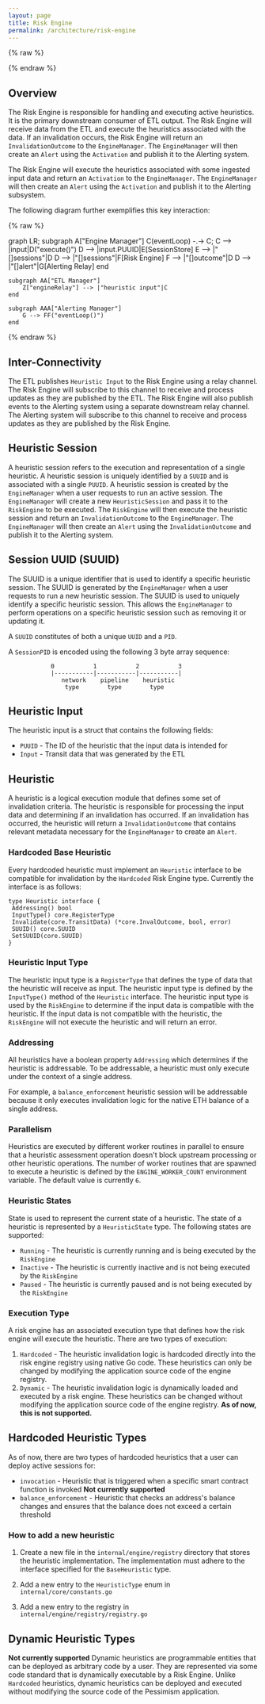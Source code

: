 ```yaml
---
layout: page
title: Risk Engine
permalink: /architecture/risk-engine
---
```


{% raw %}
<script src="https://cdn.jsdelivr.net/npm/mermaid@10.3.0/dist/mermaid.min.js"></script>
{% endraw %}

## Overview

The Risk Engine is responsible for handling and executing active heuristics. It is the primary downstream consumer of ETL output. The Risk Engine will receive data from the ETL and execute the heuristics associated with the data. If an invalidation occurs, the Risk Engine will return an `InvalidationOutcome` to the `EngineManager`. The `EngineManager` will then create an `Alert` using the `Activation` and publish it to the Alerting system.

The Risk Engine will execute the heuristics associated with some ingested input data and return an `Activation` to the `EngineManager`. The `EngineManager` will then create an `Alert` using the `Activation` and publish it to the Alerting subsystem.

The following diagram further exemplifies this key interaction:

{% raw %}
<div class="mermaid">
graph LR;
    subgraph A["Engine Manager"]
        C(eventLoop) -.->  C;
        C --> |input|D("execute()")
        D --> |input.PUUID|E[SessionStore]
        E --> |"[]sessions"|D
        D --> |"[]sessions"|F[Risk Engine]
        F --> |"[]outcome"|D
        D --> |"[]alert"|G[Alerting Relay]
    end

    subgraph AA["ETL Manager"]
        Z["engineRelay"] --> |"heuristic input"|C
    end

    subgraph AAA["Alerting Manager"]
        G --> FF("eventLoop()")
    end
</div>
{% endraw %}

## Inter-Connectivity

The ETL publishes `Heuristic Input` to the Risk Engine using a relay channel. The Risk Engine will subscribe to this channel to receive and process updates as they are published by the ETL. The Risk Engine will also publish events to the Alerting system using a separate downstream relay channel. The Alerting system will subscribe to this channel to receive and process updates as they are published by the Risk Engine.

## Heuristic Session

A heuristic session refers to the execution and representation of a single heuristic. A heuristic session is uniquely identified by a `SUUID` and is associated with a single `PUUID`. A heuristic session is created by the `EngineManager` when a user requests to run an active session. The `EngineManager` will create a new `HeuristicSession` and pass it to the `RiskEngine` to be executed. The `RiskEngine` will then execute the heuristic session and return an `InvalidationOutcome` to the `EngineManager`. The `EngineManager` will then create an `Alert` using the `InvalidationOutcome` and publish it to the Alerting system.

## Session UUID (SUUID)

The SUUID is a unique identifier that is used to identify a specific heuristic session. The SUUID is generated by the `EngineManager` when a user requests to run a new heuristic session. The SUUID is used to uniquely identify a specific heuristic session. This allows the `EngineManager` to perform operations on a specific heuristic session such as removing it or updating it.

A `SUUID` constitutes of both a unique `UUID` and a `PID`.

A `SessionPID` is encoded using the following 3 byte array sequence:

```
            0           1           2           3
            |-----------|-----------|-----------|
               network    pipeline    heuristic
                type        type        type
```

## Heuristic Input

The heuristic input is a struct that contains the following fields:

* `PUUID` - The ID of the heuristic that the input data is intended for
* `Input` - Transit data that was generated by the ETL

## Heuristic

A heuristic is a logical execution module that defines some set of invalidation criteria. The heuristic is responsible for processing the input data and determining if an invalidation has occurred. If an invalidation has occurred, the heuristic will return a `InvalidationOutcome` that contains relevant metadata necessary for the `EngineManager` to create an `Alert`.

### Hardcoded Base Heuristic

Every hardcoded heuristic must implement an `Heuristic` interface to be compatible for invalidation by the `Hardcoded` Risk Engine type. Currently the interface is as follows:

```
type Heuristic interface {
 Addressing() bool
 InputType() core.RegisterType
 Invalidate(core.TransitData) (*core.InvalOutcome, bool, error)
 SUUID() core.SUUID
 SetSUUID(core.SUUID)
}

```

### Heuristic Input Type

The heuristic input type is a `RegisterType` that defines the type of data that the heuristic will receive as input. The heuristic input type is defined by the `InputType()` method of the `Heuristic` interface. The heuristic input type is used by the `RiskEngine` to determine if the input data is compatible with the heuristic. If the input data is not compatible with the heuristic, the `RiskEngine` will not execute the heuristic and will return an error.

### Addressing

All heuristics have a boolean property `Addressing` which determines if the heuristic is addressable. To be addressable, a heuristic must only execute under the context of a single address.

For example, a `balance_enforcement` heuristic session will be addressable because it only executes invalidation logic for the native ETH balance of a single address.

### Parallelism
Heuristics are executed by different worker routines in parallel to ensure that a heuristic assessment operation doesn't block upstream processing or other heuristic operations. The number of worker routines that are spawned to execute a heuristic is defined by the `ENGINE_WORKER_COUNT` environment variable. The default value is currently `6`.


### Heuristic States

State is used to represent the current state of a heuristic. The state of a heuristic is represented by a `HeuristicState` type. The following states are supported:

* `Running` - The heuristic is currently running and is being executed by the `RiskEngine`
* `Inactive` - The heuristic is currently inactive and is not being executed by the `RiskEngine`
* `Paused` - The heuristic is currently paused and is not being executed by the `RiskEngine`

### Execution Type

A risk engine has an associated execution type that defines how the risk engine will execute the heuristic. There are two types of execution:

1. `Hardcoded` - The heuristic invalidation logic is hardcoded directly into the risk engine registry using native Go code. These heuristics can only be changed by modifying the application source code of the engine registry.
2. `Dynamic` - The heuristic invalidation logic is dynamically loaded and executed by a risk engine. These heuristics can be changed without modifying the application source code of the engine registry.
**As of now, this is not supported.**

## Hardcoded Heuristic Types

As of now, there are two types of hardcoded heuristics that a user can deploy active sessions for:

* `invocation` - Heuristic that is triggered when a specific smart contract function is invoked **Not currently supported**
* `balance_enforcement` - Heuristic that checks an address's balance changes and ensures that the balance does not exceed a certain threshold

### How to add a new heuristic

1. Create a new file in the `internal/engine/registry` directory that stores the heuristic implementation. The implementation must adhere to the interface specified for the `BaseHeuristic` type.

2. Add a new entry to the `HeuristicType` enum in `internal/core/constants.go`
3. Add a new entry to the registry in `internal/engine/registry/registry.go`

## Dynamic Heuristic Types

**Not currently supported**
Dynamic heuristics are programmable entities that can be deployed as arbitrary code by a user. They are represented via some code standard that is dynamically executable by a Risk Engine. Unlike `Hardcoded` heuristics, dynamic heuristics can be deployed and executed without modifying the source code of the Pessimism application.
